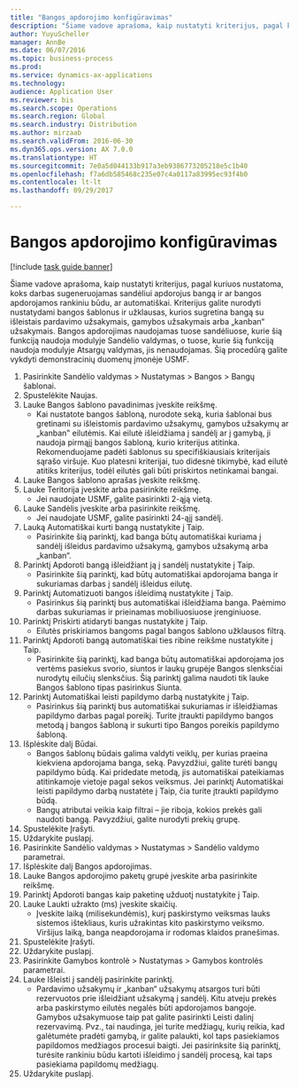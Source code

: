 ```yaml
--- 
title: "Bangos apdorojimo konfigūravimas"
description: "Šiame vadove aprašoma, kaip nustatyti kriterijus, pagal kuriuos nustatoma, koks darbas sugeneruojamas sandėliui apdorojus bangą ir ar bangos apdorojamos rankiniu būdu, ar automatiškai."
author: YuyuScheller
manager: AnnBe
ms.date: 06/07/2016
ms.topic: business-process
ms.prod: 
ms.service: dynamics-ax-applications
ms.technology: 
audience: Application User
ms.reviewer: bis
ms.search.scope: Operations
ms.search.region: Global
ms.search.industry: Distribution
ms.author: mirzaab
ms.search.validFrom: 2016-06-30
ms.dyn365.ops.version: AX 7.0.0
ms.translationtype: HT
ms.sourcegitcommit: 7e0a5d044133b917a3eb9386773205218e5c1b40
ms.openlocfilehash: f7a6db585468c235e07c4a0117a83995ec93f4b0
ms.contentlocale: lt-lt
ms.lasthandoff: 09/29/2017

---
```

# <a name="configure-wave-processing"></a>Bangos apdorojimo konfigūravimas

[!include [task guide banner](../../includes/task-guide-banner.md)]

Šiame vadove aprašoma, kaip nustatyti kriterijus, pagal kuriuos nustatoma, koks darbas sugeneruojamas sandėliui apdorojus bangą ir ar bangos apdorojamos rankiniu būdu, ar automatiškai. Kriterijus galite nurodyti nustatydami bangos šablonus ir užklausas, kurios sugretina bangą su išleistais pardavimo užsakymais, gamybos užsakymais arba „kanban“ užsakymais. Bangos apdorojimas naudojamas tuose sandėliuose, kurie šią funkciją naudoja modulyje Sandėlio valdymas, o tuose, kurie šią funkciją naudoja modulyje Atsargų valdymas, jis nenaudojamas. Šią procedūrą galite vykdyti demonstracinių duomenų įmonėje USMF.

1. Pasirinkite Sandėlio valdymas > Nustatymas > Bangos > Bangų šablonai.
2. Spustelėkite Naujas.
3. Lauke Bangos šablono pavadinimas įveskite reikšmę.
    * Kai nustatote bangos šabloną, nurodote seką, kuria šablonai bus gretinami su išleistomis pardavimo užsakymų, gamybos užsakymų ar „kanban‟ eilutėmis. Kai eilutė išleidžiama į sandėlį ar į gamybą, ji naudoja pirmąjį bangos šabloną, kurio kriterijus atitinka. Rekomenduojame padėti šablonus su specifiškiausiais kriterijais sąrašo viršuje. Kuo platesni kriterijai, tuo didesnė tikimybė, kad eilutė atitiks kriterijus, todėl eilutės gali būti priskirtos netinkamai bangai.  
4. Lauke Bangos šablono aprašas įveskite reikšmę.
5. Lauke Teritorija įveskite arba pasirinkite reikšmę.
    * Jei naudojate USMF, galite pasirinkti 2-ąją vietą.  
6. Lauke Sandėlis įveskite arba pasirinkite reikšmę.
    * Jei naudojate USMF, galite pasirinkti 24-ąjį sandėlį.  
7. Lauką Automatiškai kurti bangą nustatykite į Taip.
    * Pasirinkite šią parinktį, kad banga būtų automatiškai kuriama į sandėlį išleidus pardavimo užsakymą, gamybos užsakymą arba „kanban“.  
8. Parinktį Apdoroti bangą išleidžiant ją į sandėlį nustatykite į Taip. 
    * Pasirinkite šią parinktį, kad būtų automatiškai apdorojama banga ir sukuriamas darbas į sandėlį išleidus eilutę.  
9. Parinktį Automatizuoti bangos išleidimą nustatykite į Taip. 
    * Pasirinkus šią parinktį bus automatiškai išleidžiama banga. Paėmimo darbas sukuriamas ir prieinamas mobiliuosiuose įrenginiuose.  
10. Parinktį Priskirti atidaryti bangas nustatykite į Taip. 
    * Eilutės priskiriamos bangoms pagal bangos šablono užklausos filtrą.  
11. Parinktį Apdoroti bangą automatiškai ties ribine reikšme nustatykite į Taip. 
    * Pasirinkite šią parinktį, kad banga būtų automatiškai apdorojama jos vertėms pasiekus svorio, siuntos ir laukų grupėje Bangos slenksčiai nurodytų eilučių slenksčius. Šią parinktį galima naudoti tik lauke Bangos šablono tipas pasirinkus Siunta.  
12. Parinktį Automatiškai leisti papildymo darbą nustatykite į Taip. 
    * Pasirinkus šią parinktį bus automatiškai sukuriamas ir išleidžiamas papildymo darbas pagal poreikį. Turite įtraukti papildymo bangos metodą į bangos šabloną ir sukurti tipo Bangos poreikis papildymo šabloną.  
13. Išplėskite dalį Būdai.
    * Bangos šablonų būdais galima valdyti veiklų, per kurias praeina kiekviena apdorojama banga, seką. Pavyzdžiui, galite turėti bangų papildymo būdą. Kai pridedate metodą, jis automatiškai pateikiamas atitinkamoje vietoje pagal sekos veiksmus. Jei parinktį Automatiškai leisti papildymo darbą nustatėte į Taip, čia turite įtraukti papildymo būdą.  
    * Bangų atributai veikia kaip filtrai – jie riboja, kokios prekės gali naudoti bangą. Pavyzdžiui, galite nurodyti prekių grupę.  
14. Spustelėkite Įrašyti.
15. Uždarykite puslapį.
16. Pasirinkite Sandėlio valdymas > Nustatymas > Sandėlio valdymo parametrai.
17. Išplėskite dalį Bangos apdorojimas.
18. Lauke Bangos apdorojimo paketų grupė įveskite arba pasirinkite reikšmę.
19. Parinktį Apdoroti bangas kaip paketinę užduotį nustatykite į Taip.
20. Lauke Laukti užrakto (ms) įveskite skaičių.
    * Įveskite laiką (milisekundėmis), kurį paskirstymo veiksmas lauks sistemos ištekliaus, kuris užrakintas kito paskirstymo veiksmo. Viršijus laiką, banga neapdorojama ir rodomas klaidos pranešimas.  
21. Spustelėkite Įrašyti.
22. Uždarykite puslapį.
23. Pasirinkite Gamybos kontrolė > Nustatymas > Gamybos kontrolės parametrai.
24. Lauke Išleisti į sandėlį pasirinkite parinktį.
    * Pardavimo užsakymų ir „kanban“ užsakymų atsargos turi būti rezervuotos prie išleidžiant užsakymą į sandėlį. Kitu atveju prekės arba paskirstymo eilutės negalės būti apdorojamos bangoje. Gamybos užsakymuose taip pat galite pasirinkti Leisti dalinį rezervavimą. Pvz., tai naudinga, jei turite medžiagų, kurių reikia, kad galėtumėte pradėti gamybą, ir galite palaukti, kol taps pasiekiamos papildomos medžiagos procesui baigti. Jei pasirinksite šią parinktį, turėsite rankiniu būdu kartoti išleidimo į sandėlį procesą, kai taps pasiekiama papildomų medžiagų.  
25. Uždarykite puslapį.



